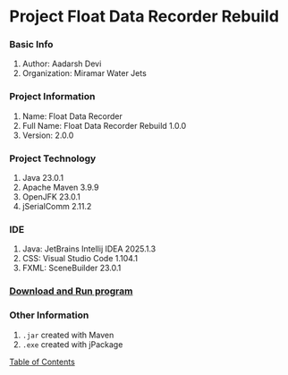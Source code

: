 # Project Float Data Recorder Rebuild

### Basic Info
1. Author: Aadarsh Devi
2. Organization: Miramar Water Jets

### Project Information
1. Name: Float Data Recorder
2. Full Name: Float Data Recorder Rebuild 1.0.0
3. Version: 2.0.0

### Project Technology
1. Java 23.0.1
2. Apache Maven 3.9.9
3. OpenJFK 23.0.1
4. jSerialComm 2.11.2

### IDE
1. Java: JetBrains Intellij IDEA 2025.1.3
2. CSS: Visual Studio Code 1.104.1
3. FXML: SceneBuilder 23.0.1

### [Download and Run program](Download.md)

### Other Information
1. `.jar` created with Maven
2. `.exe` created with jPackage

[Table of Contents](README.md)
